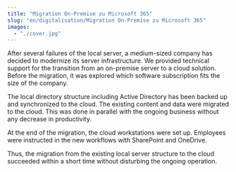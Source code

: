 ```yaml
---
title: "Migration On-Premise zu Microsoft 365"
slug: "en/digitalisation/Migration On-Premise zu Microsoft 365"
images:
  - "./cover.jpg"
---
```


After several failures of the local server, a medium-sized company has
decided to modernize its server infrastructure. We provided technical
support for the transition from an on-premise server to a cloud
solution. Before the migration, it was explored which software
subscription fits the size of the company.

The local directory structure including Active Directory has been
backed up and synchronized to the cloud. The existing content and data
were migrated to the cloud. This was done in parallel with the ongoing
business without any decrease in productivity.

At the end of the migration, the cloud workstations were set up.
Employees were instructed in the new workflows with SharePoint and
OneDrive.

Thus, the migration from the existing local server structure to the
cloud succeeded within a short time without disturbing the ongoing
operation.
